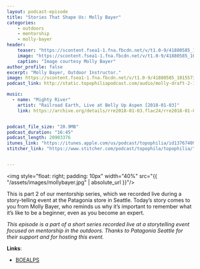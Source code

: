 ```yaml
---
layout: podcast-episode
title: "Stories That Shape Us: Molly Bayer"
categories:
    - outdoors
    - mentorship
    - molly-bayer
header:
    teaser: "https://scontent.fsea1-1.fna.fbcdn.net/v/t1.0-9/41880585_10155737952422043_1595005816983781376_n.jpg?_nc_cat=109&_nc_ht=scontent.fsea1-1.fna&oh=f610fa5af1b885ff6c8e9c4aed308533&oe=5D7609F9"
    image: "https://scontent.fsea1-1.fna.fbcdn.net/v/t1.0-9/41880585_10155737952422043_1595005816983781376_n.jpg?_nc_cat=109&_nc_ht=scontent.fsea1-1.fna&oh=f610fa5af1b885ff6c8e9c4aed308533&oe=5D7609F9"
    caption: "Image courtesy Molly Bayer"
author_profile: false
excerpt: "Molly Bayer, Outdoor Instructor."
image: https://scontent.fsea1-1.fna.fbcdn.net/v/t1.0-9/41880585_10155737952422043_1595005816983781376_n.jpg?_nc_cat=109&_nc_ht=scontent.fsea1-1.fna&oh=f610fa5af1b885ff6c8e9c4aed308533&oe=5D7609F9
podcast_link: http://static.topophiliapodcast.com/audio/molly-draft-2-1557513338.mp3

music:
  - name: "Mighty River"
    artist: "Railroad Earth, Live at Belly Up Aspen [2018-01-03]"
    link: https://archive.org/details/rre2018-01-03.flac24/rre2018-01-03_set1_24bit_t01.flac


podcast_file_size: "20.9MB"
podcast_duration: "16:45"
podcast_length: 20903376
itunes_link: "https://itunes.apple.com/us/podcast/topophilia/id1376740928"
stitcher_link: "https://www.stitcher.com/podcast/topophila/topophilia/"


---
```

<img style="float: right; padding: 10px" width="40%" src="{{ "/assets/images/mollybayer.jpg" | absolute_url }}"/>

This is part 2 of our mentorship series, which we recorded live during a story-telling event at the Patagonia store in Seattle. Today’s story comes to you from Molly Bayer, who reminds us why it’s important to remember what it’s like to be a beginner, even as you become an expert.

*This episode is a part of a short series recorded live at a storytelling event focused on mentorship in the outdoors. Thanks to Patagonia Seattle for their support and for hosting this event.*

**Links**:

* [BOEALPS](www.boealps.org)
